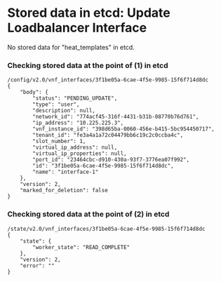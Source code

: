 # Stored data in etcd: Update Loadbalancer Interface

No stored data for "heat_templates" in etcd.

### Checking stored data at the point of (1) in etcd

```
/config/v2.0/vnf_interfaces/3f1be05a-6cae-4f5e-9985-15f6f714d8dc
{
    "body": {
        "status": "PENDING_UPDATE", 
        "type": "user", 
        "description": null, 
        "network_id": "774acf45-316f-4431-b31b-08770b76d761", 
        "ip_address": "10.225.225.3", 
        "vnf_instance_id": "398d65ba-0060-456e-b415-5bc954450717", 
        "tenant_id": "fe3a4a1a72c04479bb6c19c2c0ccba4c", 
        "slot_number": 1, 
        "virtual_ip_address": null, 
        "virtual_ip_properties": null, 
        "port_id": "23464cbc-d910-430a-93f7-3776ea07f992", 
        "id": "3f1be05a-6cae-4f5e-9985-15f6f714d8dc", 
        "name": "interface-1"
    }, 
    "version": 2, 
    "marked_for_deletion": false
}
```

### Checking stored data at the point of (2) in etcd

```
/state/v2.0/vnf_interfaces/3f1be05a-6cae-4f5e-9985-15f6f714d8dc
{
    "state": {
        "worker_state": "READ_COMPLETE"
    }, 
    "version": 2, 
    "error": ""
}
```
